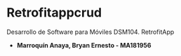 # Retrofitappcrud
Desarrollo de Software para Móviles DSM104.
RetrofitApp

* **Marroquín Anaya, Bryan Ernesto - MA181956**